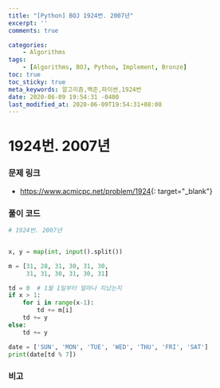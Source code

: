 ```yaml
---
title: "[Python] BOJ 1924번. 2007년"
excerpt: ''
comments: true

categories:
    - Algorithms
tags:
    - [Algorithms, BOJ, Python, Implement, Bronze]
toc: true
toc_sticky: true
meta_keywords: 알고리즘,백준,파이썬,1924번
date: 2020-06-09 19:54:31 -0400
last_modified_at: 2020-06-09T19:54:31+08:00
---
```


# 1924번. 2007년

### 문제 링크
- <https://www.acmicpc.net/problem/1924>{: target="\_blank"}

### 풀이 코드

```python
# 1924번. 2007년


x, y = map(int, input().split())

m = [31, 28, 31, 30, 31, 30,
     31, 31, 30, 31, 30, 31]

td = 0  # 1월 1일부터 얼마나 지났는지
if x > 1:
    for i in range(x-1):
        td += m[i]
    td += y
else:
    td += y

date = ['SUN', 'MON', 'TUE', 'WED', 'THU', 'FRI', 'SAT']
print(date[td % 7])
```

### 비고